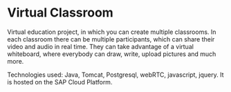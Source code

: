 # Virtual Classroom

Virtual education project, in which you can create multiple classrooms. In each classroom there can be multiple participants, 
which can share their video and audio in real time. They can take advantage of a virtual whiteboard, where everybody can draw,
write, upload pictures and much more.

Technologies used: Java, Tomcat, Postgresql, webRTC, javascript, jquery. It is hosted on the SAP Cloud Platform.
